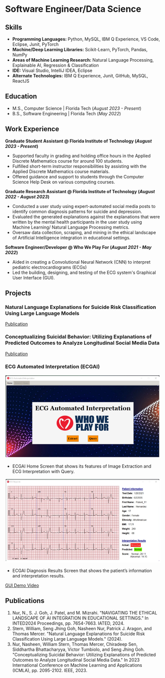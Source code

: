 # Software Engineer/Data Science

## Skills
- **Programming Languages:** Python, MySQL, IBM Q Experience, VS Code, Eclipse, Junit, PyTorch
- **Machine/Deep Learning Libraries:** Scikit-Learn, PyTorch, Pandas, NumPy
- **Areas of Machine Learning Research:** Natural Language Processing, Explainable AI, Regression & Classification
- **IDE:** Visual Studio, IntelliJ IDEA, Eclipse
- **Alternate Technologies:** IBM Q Experience, Junit, GitHub, MySQL, ReactJS

## Education
- M.S., Computer Science | Florida Tech (_August 2023 - Present_)
- B.S., Software Engineering | Florida Tech (_May 2022_)

## Work Experience
**Graduate Student Assistant @  Florida Institute of Technology (_August 2023 - Present_)**
- Supported faculty in grading and holding office hours in the Applied Discrete Mathematics course for around 100 students.
- Fulfilled short-term instructor responsibilities by assisting with the Applied Discrete Mathematics course materials.
- Offered guidance and support to students through the Computer Science Help Desk on various computing courses.

**Graduate Research Assistant @ Florida Institute of Technology (_August 2022 - August 2023_)**
- Conducted a user study using expert-automated social media posts to identify common diagnosis patterns for suicide and depression.
- Evaluated the generated explanations against the explanations that were written by the mental health participants in the user study using Machine Learning/ Natural Language Processing metrics.
- Oversaw data collection, scraping, and mining in the ethical landscape of Artificial Intelligence integration in educational settings.

**Software Engineer/Developer @ Who We Play For (_August 2021 - May 2022_)**
- Aided in creating a Convolutional Neural Network (CNN) to interpret pediatric electrocardiograms (ECGs)
- Led the building, designing, and testing of the ECG system's Graphical User Interface (GUI).

## Projects
### Natural Language Explanations for Suicide Risk Classification Using Large Language Models
[Publication](https://ceur-ws.org/Vol-3649/Paper5.pdf)

### Conceptualizing Suicidal Behavior: Utilizing Explanations of Predicted Outcomes to Analyze Longitudinal Social Media Data
[Publication](https://arxiv.org/abs/2312.08299)

### ECG Automated Interpretation (ECGAI)
![ECG Home Screen](Images/GUI_Home.png)
- ECGAI Home Screen that shows its features of Image Extraction and ECG Interpretation with Query. 

![ECG Results Screen](Images/GUI.png)
- ECGAI Diagnosis Results Screen that shows the patient’s information and interpretation results. 

[GUI Demo Video](https://drive.google.com/file/d/1-qP9rrQgHox8bDNeIgJ2bw7nouTjK59B/view?usp=sharing)

## Publications
1. Nur, N., S. J. Goh, J. Patel, and M. Mizrahi. "NAVIGATING THE ETHICAL LANDSCAPE OF AI INTEGRATION IN EDUCATIONAL SETTINGS." In INTED2024 Proceedings, pp. 7654-7663. IATED, 2024.
2. Stern, William, Seng Jhing Goh, Nasheen Nur, Patrick J. Aragon, and Thomas Mercer. "Natural Language Explanations for Suicide Risk Classification Using Large Language Models." (2024).
3. Nur, Nasheen, William Stern, Thomas Mercer, Chiradeep Sen, Siddhartha Bhattacharyya, Victor Tumbiolo, and Seng Jhing Goh. "Conceptualizing Suicidal Behavior: Utilizing Explanations of Predicted Outcomes to Analyze Longitudinal Social Media Data." In 2023 International Conference on Machine Learning and Applications (ICMLA), pp. 2095-2102. IEEE, 2023.


